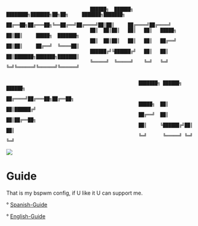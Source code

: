 


                                   ██████╗  ██████╗ ████████╗███████╗██╗██╗     ███████╗███████╗           
                                   ██╔══██╗██╔═══██╗╚══██╔══╝██╔════╝██║██║     ██╔════╝██╔════╝           
                                   ██║  ██║██║   ██║   ██║   █████╗  ██║██║     █████╗  ███████╗           
                                   ██║  ██║██║   ██║   ██║   ██╔══╝  ██║██║     ██╔══╝  ╚════██║           
                                   ██████╔╝╚██████╔╝   ██║   ██║     ██║███████╗███████╗███████║           
                                   ╚═════╝  ╚═════╝    ╚═╝   ╚═╝     ╚═╝╚══════╝╚══════╝╚══════╝ 
                                                                          

                                                     ███████╗ ██████╗ ██████╗                            
                                                     ██╔════╝██╔═══██╗██╔══██╗                           
                                                     █████╗  ██║   ██║██████╔╝                           
                                                     ██╔══╝  ██║   ██║██╔══██╗                           
                                                     ██║     ╚██████╔╝██║  ██║                           
                                                     ╚═╝      ╚═════╝ ╚═╝  ╚═╝                           



  <img src="https://i.imgur.com/mnkMygA.png">

# Guide
That is my bspwm config, if U like it U can support me.

° [Spanish-Guide](https://github.com/P4NAD3ROXIS/DotfilesForEverybody/tree/main/Guide/Spanish-Version)

° [English-Guide](https://github.com/P4NAD3ROXIS/DotfilesForEverybody/tree/main/Guide/English-Version)
